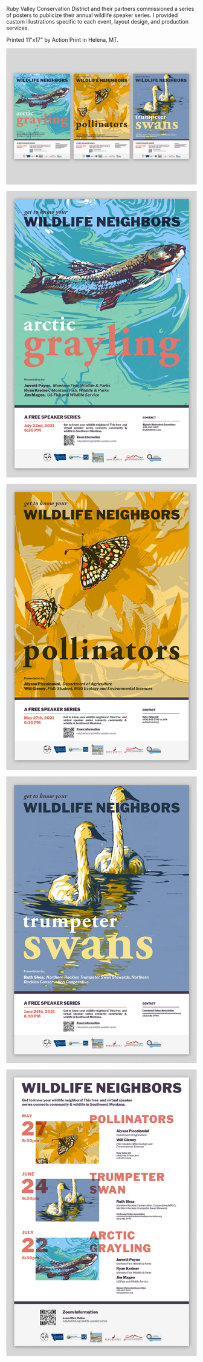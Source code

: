 Ruby Valley Conservation District and their partners commissioned a series of posters to publicize their annual wildlife speaker series. I provided custom illustrations specific to each event, layout design, and production services. 

Printed 11"x17" by Action Print in Helena, MT.

![WildlifeSpeakerSeries_full](/Design/design-portfolio/wildlife-speaker-series/WildlifeSpeakerSeries_full.jpg)

![grayling_full](/Design/design-portfolio/wildlife-speaker-series/grayling_full.jpg)

![pollinators_full](/Design/design-portfolio/wildlife-speaker-series/pollinators_full.jpg)

![swans_full](/Design/design-portfolio/wildlife-speaker-series/swans_full.jpg)

![overview_full](/Design/design-portfolio/wildlife-speaker-series/overview_full.jpg)

